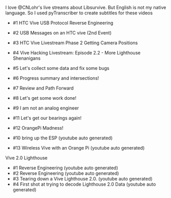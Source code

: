 I love @CNLohr's live streams about Libsurvive. But English is not my native language. So I used pyTranscriber to create subtitles for these videos
- #1 HTC Vive USB Protocol Reverse Engineering
- #2 USB Messages on an HTC vive (2nd Event)
- #3 HTC Vive Livestream Phase 2 Getting Camera Positions
- #4 Vive Hacking Livestream: Episode 2.2 - More Lighthouse Shenanigans
- #5 Let's collect some data and fix some bugs
- #6 Progress summary and intersections!
- #7 Review and Path Forward
- #8 Let's get some work done!
- #9 I am not an analog engineer
- #11 Let's get our bearings again!
- #12 OrangePi Madness!

- #10 bring up the ESP (youtube auto generated)
- #13 Wireless Vive with an Orange Pi (youtube auto generated)

Vive 2.0 Lighthouse
- #1 Reverse Engineering (youtube auto generated)
- #2 Reverse Engineering (youtube auto generated)
- #3 Tearing down a Vive Lighthouse 2.0. (youtube auto generated)
- #4 First shot at trying to decode Lighthouse 2.0 Data (youtube auto generated)
